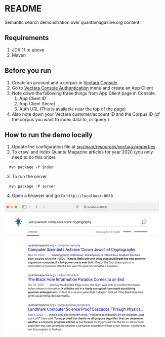 # README

Semantic search demonstration over quantamagazine.org content.

## Requirements
1. JDK 11 or above
2. Maven

## Before you run
1. Create an account and a corpus in [Vectara Console](https://console.vectara.com).
2. Go to [Vectara Console Authentication](https://console.vectara.com/console/authentication) menu and create an App Client
3. Note down the following three things from App Client page in Console.
    1. App Client ID
    2. App Client Secret
    3. Auth URL (This is available near the top of the page)
4. Also note down your Vectara customer/account ID and the Corpus ID (of the corpus you want to index data to, or query.)

## How to run the demo locally
1. Update the configuration file at [src/main/resources/vectara.properties](src/main/resources/vectara.properties)
2. To crawl and index Quanta Magazine articles for year 2020 (you only need to do this once).

&emsp;`mvn package -P index`

3. To run the server

&emsp;`mvn package -P server`

4. Open a browser and go to `http://localhost:8080`

<p align="left">
  <img src="src/main/resources/magazine-search-demo-screenshot.png" width="500" title="Magazine Search Demo UI">
</p>

